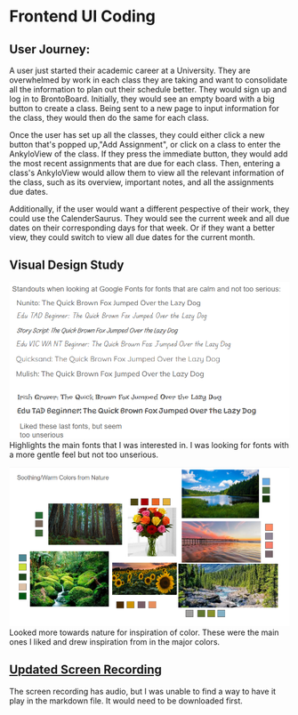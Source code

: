 # Frontend UI Coding

## User Journey:
A user just started their academic career at a University. They are overwhelmed by work in each class they are taking and want to consolidate all the information to plan out their schedule better. They would sign up and log in to BrontoBoard. Initially, they would see an empty board with a big button to create a class. Being sent to a new page to input information for the class, they would then do the same for each class.

Once the user has set up all the classes, they could either click a new button that's popped up,"Add Assignment", or click on a class to enter the AnkyloView of the class. If they press the immediate button, they would add the most recent assignments that are due for each class. Then, entering a class's AnkyloView would allow them to view all the relevant information of the class, such as its overview, important notes, and all the assignments due dates.

Additionally, if the user would want a different pespective of their work, they could use the CalenderSaurus. They would see the current week and all due dates on their corresponding days for that week. Or if they want a better view, they could switch to view all due dates for the current month. 

## Visual Design Study

![typography design study](./assets/Visual_Study_tp.png)
Highlights the main fonts that I was interested in. I was looking for fonts with a more gentle feel but not too unserious.

![color design study](./assets/Visual_Study_clr.png)
Looked more towards nature for inspiration of color. These were the main ones I liked and drew inspiration from in the major colors.

## [Updated Screen Recording](./assets/61040-4b-updated-rec.mp4)  
The screen recording has audio, but I was unable to find a way to have it play in the markdown file. It would need to be downloaded first.
